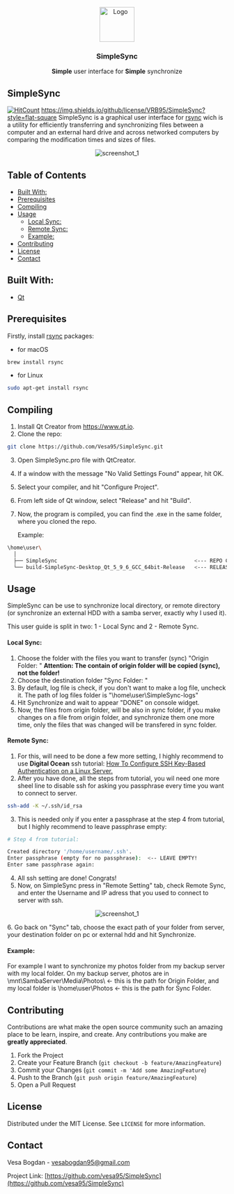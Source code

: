 <!-- PROJECT LOGO -->
<p align="center">
  <img src="img\logo.png" alt="Logo" width="80" height="80">
</p>

  <h3 align="center">SimpleSync</h3>

<p align="center">
    <b>Simple</b> user interface for <b>Simple</b> synchronize
</p>

## SimpleSync

[![HitCount](http://hits.dwyl.com/VRB95/VRB95/SimpleSync.svg)](http://hits.dwyl.com/VRB95/VRB95/SimpleSync) https://img.shields.io/github/license/VRB95/SimpleSync?style=flat-square
SimpleSync is a graphical user interface for [rsync](https://rsync.samba.org) wich is a utility for efficiently transferring and synchronizing files between a computer and an external hard drive and across networked computers by comparing the modification times and sizes of files.

<p align="center">
  <img src="img\screensh_1.png" alt="screenshot_1">
</p>

<!-- TABLE OF CONTENTS -->
## Table of Contents

- [Built With:](#built-with)
- [Prerequisites](#prerequisites)
- [Compiling](#compiling)
- [Usage](#usage)
    - [Local Sync:](#local-sync)
    - [Remote Sync:](#remote-sync)
    - [Example:](#example)
- [Contributing](#contributing)
- [License](#license)
- [Contact](#contact)


## Built With:
* [Qt](https://www.qt.io)

## Prerequisites

Firstly, install [rsync](https://rsync.samba.org) packages:

* for macOS
```sh
brew install rsync
```
* for Linux
```sh
sudo apt-get install rsync
```

## Compiling

1. Install Qt Creator from https://www.qt.io.
2. Clone the repo:
```sh
git clone https://github.com/Vesa95/SimpleSync.git
```
3. Open SimpleSync.pro file with QtCreator.
4. If a window with the message "No Valid Settings Found" appear, hit OK.
5. Select your compiler, and hit "Configure Project".
6. From left side of Qt window, select "Release" and hit "Build".
7. Now, the program is compiled, you can find the .exe in the same folder, where you cloned the repo. 
   
   Example:
```sh
\home\user\
  │
  ├── SimpleSync                                            <--- REPO CLONE                         
  └── build-SimpleSync-Desktop_Qt_5_9_6_GCC_64bit-Release   <--- RELEASE FOLDER (.exe)
```




<!-- USAGE EXAMPLES -->
## Usage

SimpleSync can be use to synchronize local directory, or remote directory (or synchronize an external HDD with a samba server, exactly why I used it).

This user guide is split in two: 1 - Local Sync and 2 - Remote Sync.

#### Local Sync: 
   
1.  Choose the folder with the files you want to transfer (sync) "Origin Folder: " <b>Attention: The contain of origin folder will be copied (sync), not the folder!</b>
2.  Choose the destination folder "Sync Folder: "
3.  By default, log file is check, if you don't want to make a log file, uncheck it. The path of log files folder is "\home\user\SimpleSync-logs\"
4. Hit Synchronize and wait to appear "DONE" on console widget.
5.  Now, the files from origin folder, will be also in sync folder, if you make changes on a file from origin folder, and synchronize them one more time, only the files that was changed will be transfered in sync folder.

#### Remote Sync:

   1. For this, will need to be done a few more setting, I highly recommend to use <b>Digital Ocean</b> ssh tutorial: [How To Configure SSH Key-Based Authentication on a Linux Server.](https://www.digitalocean.com/community/tutorials/how-to-configure-ssh-key-based-authentication-on-a-linux-server)
   2.  After you have done, all the steps from tutorial, you wil need one more sheel line to disable ssh for asking you passphrase every time you want to connect to server. 
  ```sh
  ssh-add -K ~/.ssh/id_rsa
  ```
   3. This is needed only if you enter a passphrase at the step 4 from tutorial, but I highly recommend to leave passphrase empty:
   ```sh
  # Step 4 from tutorial:

  Created directory '/home/username/.ssh'.
  Enter passphrase (empty for no passphrase):  <-- LEAVE EMPTY!
  Enter same passphrase again: 
  ```
  4. All ssh setting are done! Congrats!
  5. Now, on SimpleSync press in "Remote Setting" tab, check Remote Sync, and enter the Username and IP adress that you used to connect to server with ssh.
  <p align="center">
    <img src="img\screensh_2.png" alt="screenshot_1">
  </p>
  6. Go back on "Sync" tab, choose the exact path of your folder from server, your destination folder on pc or external hdd and hit Synchronize.
  
#### Example:
  For example I want to synchronize my photos folder from my backup server with my local folder. On my backup server, photos are in \mnt\SambaServer\Media\Photos\ <- this is the path for Origin Folder, and my local folder is \home\user\Photos <- this is the path for Sync Folder.



<!-- CONTRIBUTING -->
## Contributing

Contributions are what make the open source community such an amazing place to be learn, inspire, and create. Any contributions you make are **greatly appreciated**.

1. Fork the Project
2. Create your Feature Branch (`git checkout -b feature/AmazingFeature`)
3. Commit your Changes (`git commit -m 'Add some AmazingFeature`)
4. Push to the Branch (`git push origin feature/AmazingFeature`)
5. Open a Pull Request



<!-- LICENSE -->
## License

Distributed under the MIT License. See `LICENSE` for more information.



<!-- CONTACT -->
## Contact

Vesa Bogdan - vesabogdan95@gmail.com

Project Link: [https://github.com/vesa95/SimpleSync](https://github.com/vesa95/SimpleSync)





<!-- MARKDOWN LINKS & IMAGES -->
[build-shield]: https://img.shields.io/badge/build-passing-brightgreen.svg?style=flat-square
[contributors-shield]: https://img.shields.io/badge/contributors-1-orange.svg?style=flat-square
[license-shield]: https://img.shields.io/badge/license-MIT-blue.svg?style=flat-square
[license-url]: https://choosealicense.com/licenses/mit
[linkedin-shield]: https://img.shields.io/badge/-LinkedIn-black.svg?style=flat-square&logo=linkedin&colorB=555
[linkedin-url]: https://linkedin.com/in/othneildrew
[product-screenshot]: https://raw.githubusercontent.com/othneildrew/Best-README-Template/master/screenshot.png
